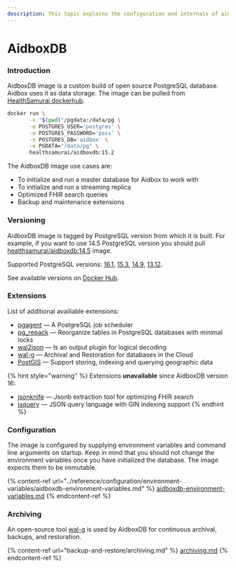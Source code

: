 ```yaml
---
description: This topic explains the configuration and internals of aidboxdb image
---
```


# AidboxDB

### Introduction

AidboxDB image is a custom build of open source PostgreSQL database. Aidbox uses it as data storage. The image can be pulled from [HealthSamurai dockerhub](https://hub.docker.com/r/healthsamurai/aidboxdb/tags?page=1\&ordering=last\_updated).

```bash
docker run \
       -v "$(pwd)"/pgdata:/data/pg \
       -e POSTGRES_USER='postgres' \
       -e POSTGRES_PASSWORD='pass' \
       -e POSTGRES_DB='aidbox' \
       -e PGDATA="/data/pg" \
       healthsamurai/aidboxdb:15.2
```

The AidboxDB image use cases are:

* To initialize and run a master database for Aidbox to work with
* To initialize and run a streaming replica
* Optimized FHIR search queries
* Backup and maintenance extensions

### Versioning

AidboxDB image is tagged by PostgreSQL version from which it is built. For example, if you want to use 14.5 PostgreSQL version you should pull [healthsamurai/aidboxdb:14.5](https://hub.docker.com/layers/healthsamurai/aidboxdb/14.5/images/sha256-24accc760960f6abed0f9b2d2382712e5b98aa382403887e24408f0f0fdcf58d?context=repo) image.

Supported PostgreSQL versions: [16.1](https://hub.docker.com/layers/healthsamurai/aidboxdb/16.1/images/sha256-57fff797a578e967d2613edaf5d91420567b3ad9556c5d8d07914e14a468d40b?context=explore), [15.3](https://hub.docker.com/layers/healthsamurai/aidboxdb/15.3/images/sha256-68f08757002725ee9ede9177e496fb76a0edcec127e59e122b2372894ee3dc1a?context=explore), [14.9](https://hub.docker.com/layers/healthsamurai/aidboxdb/14.9/images/sha256-620bf13df2620863a5f5c1ae0f5087e7d34d66d7b5aa8fb7f59393338e010ed1?context=explore), [13.12](https://hub.docker.com/layers/healthsamurai/aidboxdb/13.12/images/sha256-d5c1f6585c7d89dd0f582238e5ddc3261e28f36210042f7c0d58a99b4305a8a2?context=explore).

See available versions on [Docker Hub](https://hub.docker.com/r/healthsamurai/aidboxdb/tags).

### Extensions

List of additional availiable extensions:

* [pgagent](https://github.com/pgadmin-org/pgagent) — A PostgreSQL job scheduler
* [pg\_repack](https://github.com/reorg/pg\_repack) — Reorganize tables in PostgreSQL databases with minimal locks
* [wal2json](https://github.com/eulerto/wal2json) — Is an output plugin for logical decoding
* [wal-g](https://github.com/wal-g/wal-g) — Archival and Restoration for databases in the Cloud
* [PostGIS](https://github.com/postgis/postgis) — Support storing, indexing and querying geographic data

{% hint style="warning" %}
Extensions **unavailable** since AidboxDB version 16:

* [jsonknife](https://github.com/niquola/jsonknife) — Jsonb extraction tool for optimizing FHIR search
* [jsquery](https://github.com/postgrespro/jsquery) — JSON query language with GIN indexing support
{% endhint %}

### Configuration

The image is configured by supplying environment variables and command line arguments on startup. Keep in mind that you should not change the environment variables once you have initialized the database. The image expects them to be immutable.

{% content-ref url="../reference/configuration/environment-variables/aidboxdb-environment-variables.md" %}
[aidboxdb-environment-variables.md](../reference/configuration/environment-variables/aidboxdb-environment-variables.md)
{% endcontent-ref %}

### Archiving

An open-source tool [wal-g](https://github.com/wal-g/wal-g) is used by AidboxDB for continuous archival, backups, and restoration.

{% content-ref url="backup-and-restore/archiving.md" %}
[archiving.md](backup-and-restore/archiving.md)
{% endcontent-ref %}
